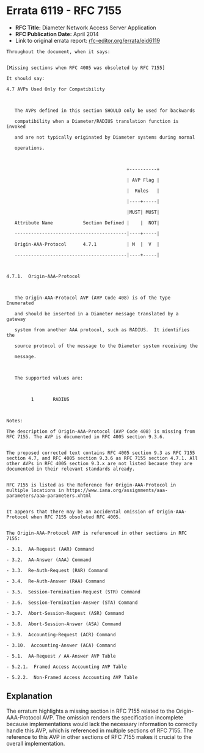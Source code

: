 # Errata 6119 - RFC 7155

- **RFC Title:** Diameter Network Access Server Application
- **RFC Publication Date:** April 2014
- Link to original errata report: [rfc-editor.org/errata/eid6119](https://www.rfc-editor.org/errata/eid6119)

```
Throughout the document, when it says:


[Missing sections when RFC 4005 was obsoleted by RFC 7155]

It should say:

4.7 AVPs Used Only for Compatibility

   The AVPs defined in this section SHOULD only be used for backwards
   compatibility when a Diameter/RADIUS translation function is invoked
   and are not typically originated by Diameter systems during normal
   operations.

                                            +----------+
                                            | AVP Flag |
                                            |  Rules   |
                                            |----+-----|
                                            |MUST| MUST|
   Attribute Name           Section Defined |    |  NOT|
   -----------------------------------------|----+-----|
   Origin-AAA-Protocol      4.7.1           | M  |  V  |
   -----------------------------------------|----+-----|

4.7.1.  Origin-AAA-Protocol

   The Origin-AAA-Protocol AVP (AVP Code 408) is of the type Enumerated
   and should be inserted in a Diameter message translated by a gateway
   system from another AAA protocol, such as RADIUS.  It identifies the
   source protocol of the message to the Diameter system receiving the
   message.

   The supported values are:

         1       RADIUS


Notes:

The description of Origin-AAA-Protocol (AVP Code 408) is missing from RFC 7155. The AVP is documented in RFC 4005 section 9.3.6.

The proposed corrected text contains RFC 4005 section 9.3 as RFC 7155 section 4.7, and RFC 4005 section 9.3.6 as RFC 7155 section 4.7.1. All other AVPs in RFC 4005 section 9.3.x are not listed because they are documented in their relevant standards already.

RFC 7155 is listed as the Reference for Origin-AAA-Protocol in multiple locations in https://www.iana.org/assignments/aaa-parameters/aaa-parameters.xhtml

It appears that there may be an accidental omission of Origin-AAA-Protocol when RFC 7155 obsoleted RFC 4005.

The Origin-AAA-Protocol AVP is referenced in other sections in RFC 7155:
- 3.1.  AA-Request (AAR) Command
- 3.2.  AA-Answer (AAA) Command
- 3.3.  Re-Auth-Request (RAR) Command
- 3.4.  Re-Auth-Answer (RAA) Command
- 3.5.  Session-Termination-Request (STR) Command
- 3.6.  Session-Termination-Answer (STA) Command
- 3.7.  Abort-Session-Request (ASR) Command
- 3.8.  Abort-Session-Answer (ASA) Command
- 3.9.  Accounting-Request (ACR) Command
- 3.10.  Accounting-Answer (ACA) Command
- 5.1.  AA-Request / AA-Answer AVP Table
- 5.2.1.  Framed Access Accounting AVP Table
- 5.2.2.  Non-Framed Access Accounting AVP Table
```

## Explanation

The erratum highlights a missing section in RFC 7155 related to the Origin-AAA-Protocol AVP.  The omission renders the specification incomplete because implementations would lack the necessary information to correctly handle this AVP, which is referenced in multiple sections of RFC 7155.  The reference to this AVP in other sections of RFC 7155 makes it crucial to the overall implementation.
